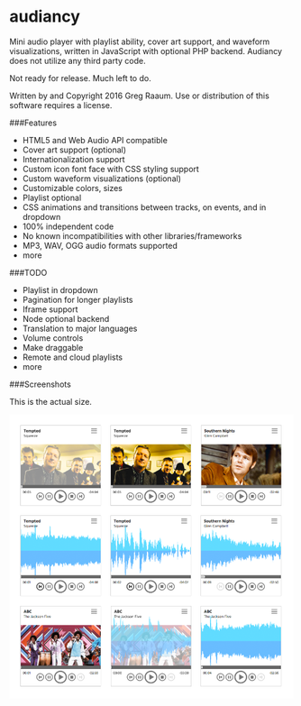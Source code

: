 # audiancy

Mini audio player with playlist ability, cover art support,  and waveform visualizations, written in JavaScript with optional PHP backend.  Audiancy does not utilize any third party code.

Not ready for release.  Much left to do.

Written by and Copyright 2016 Greg Raaum.  Use or distribution of this software requires a license.

###Features

- HTML5 and Web Audio API compatible
- Cover art support (optional)
- Internationalization support
- Custom icon font face with CSS styling support
- Custom waveform visualizations (optional)
- Customizable colors, sizes
- Playlist optional
- CSS animations and transitions between tracks, on events, and in dropdown
- 100% independent code
- No known incompatibilities with other libraries/frameworks
- MP3, WAV, OGG audio formats supported
- more

###TODO

- Playlist in dropdown
- Pagination for longer playlists
- Iframe support
- Node optional backend
- Translation to major languages
- Volume controls
- Make draggable
- Remote and cloud playlists
- more

###Screenshots

This is the actual size.

![](screenshots/player.png)
